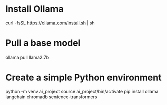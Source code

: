 # Install Ollama
curl -fsSL https://ollama.com/install.sh | sh

# Pull a base model
ollama pull llama2:7b

# Create a simple Python environment
python -m venv ai_project
source ai_project/bin/activate
pip install ollama langchain chromadb sentence-transformers